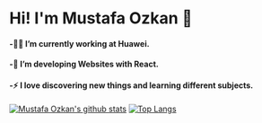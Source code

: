 # Hi! I'm Mustafa Ozkan 👋
#### -👨‍💻 I’m currently working at Huawei.
#### -🔭 I’m developing Websites with React.
#### -⚡ I love discovering new things and learning different subjects.

[![Mustafa Ozkan's github stats](https://github-readme-stats.vercel.app/api?username=mustafaoezkan&count_private=true&show_icons=true&theme=cobalt&hide_rank=false)](https://github.com/anuraghazra/github-readme-stats)
[![Top Langs](https://github-readme-stats.vercel.app/api/top-langs/?username=mustafaoezkan&count_private=true&theme=cobalt&layout=compact)](https://github.com/anuraghazra/github-readme-stats)
